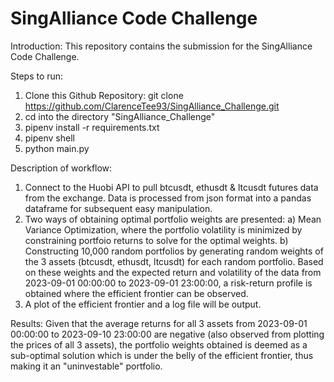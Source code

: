 # SingAlliance Code Challenge
Introduction:
This repository contains the submission for the SingAlliance Code Challenge. 

Steps to run:
1) Clone this Github Repository: git clone https://github.com/ClarenceTee93/SingAlliance_Challenge.git
2) cd into the directory "SingAlliance_Challenge"
3) pipenv install -r requirements.txt
4) pipenv shell
5) python main.py

Description of workflow:    
1) Connect to the Huobi API to pull btcusdt, ethusdt & ltcusdt futures data from the exchange. Data is processed from json format into a pandas dataframe for subsequent easy manipulation.
2) Two ways of obtaining optimal portfolio weights are presented:
    a) Mean Variance Optimization, where the portfolio volatility is minimized by constraining portfoio returns to solve for the optimal weights.
    b) Constructing 10,000 random portfolios by generating random weights of the 3 assets (btcusdt, ethusdt, ltcusdt) for each random portfolio. Based on these weights and the expected return
       and volatility of the data from 2023-09-01 00:00:00 to 2023-09-01 23:00:00, a risk-return profile is obtained where the efficient frontier can be observed. 
4) A plot of the efficient frontier and a log file will be output.

Results:
Given that the average returns for all 3 assets from 2023-09-01 00:00:00 to 2023-09-10 23:00:00 are negative (also observed from plotting the prices of all 3 assets), the portfolio weights obtained is deemed as a sub-optimal solution which is under 
the belly of the efficient frontier, thus making it an "uninvestable" portfolio.
